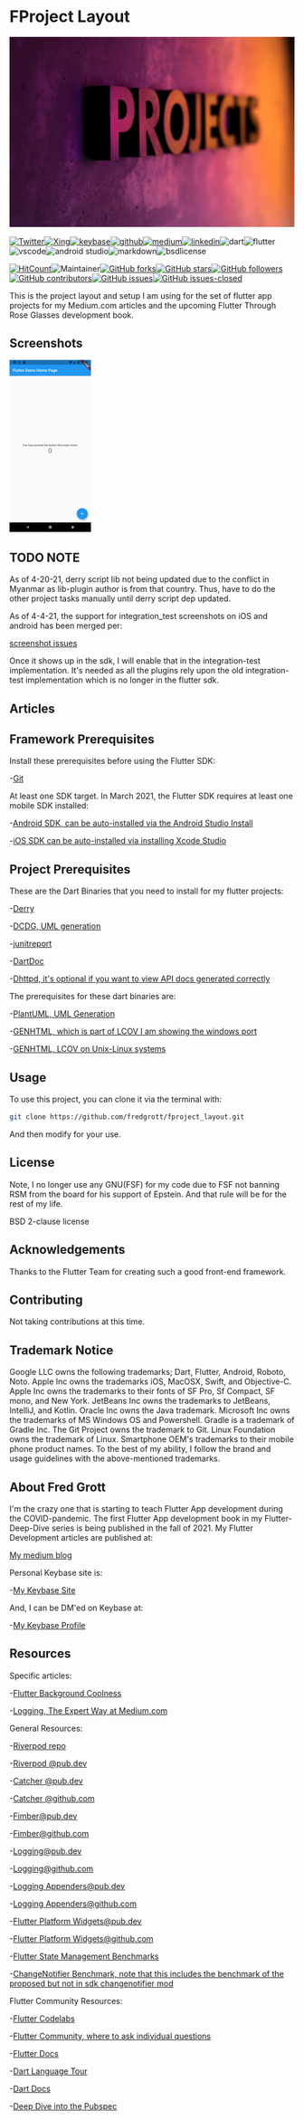 # FProject Layout

![git-repo-card](./media/git-repo-card.jpg)

[![Twitter](https://img.shields.io/badge/Twitter-1DA1F2?style=for-the-badge&logo=twitter&logoColor=white)](https://twitter.com/fredgrott)[![Xing](https://img.shields.io/badge/Xing-006567?style=for-the-badge&logo=xing&logoColor=white)](https://www.xing.com/profile/Fred_Grott/cv)[![keybase](https://img.shields.io/badge/Keybase-33A0FF?&style=for-the-badge&logo=keybase&logoColor=white)](https://keybase.io/fredgrott)[![github](https://img.shields.io/badge/GitHub-181717?style=for-the-badge&logo=github&logoColor=white)](https://github.com/fredgrott)[![medium](https://img.shields.io/badge/medium-%2312100E.svg?&style=for-the-badge&logo=medium&logoColor=white)](https://fredgrott.medium.com)[![linkedin](https://img.shields.io/badge/LinkedIn-0077B5?style=for-the-badge&logo=linkedin&logoColor=white)](https://www.linkedin.com/in/fredgrottstartupfluttermobileappdesigner/)![dart](https://img.shields.io/badge/dart-%230175C2.svg?&style=for-the-badge&logo=dart&logoColor=white)![flutter](https://img.shields.io/badge/Flutter%20-%2302569B.svg?&style=for-the-badge&logo=Flutter&logoColor=white)![vscode](https://img.shields.io/badge/VSCode-007ACC?&style=for-the-badge&logo=visual-studio-code&logoColor=white)![android studio](https://img.shields.io/badge/Android_Studio-3DDC84?&style=for-the-badge&logo=android-studio&logoColor=white)![markdown](https://img.shields.io/badge/Markdown-000000?&style=for-the-badge&logo=markdown&logoColor=white)![bsdlicense](https://img.shields.io/badge/-BSD_License-61DAFB?&logoColor=white&style=for-the-badge)

[![HitCount](http://hits.dwyl.com/fredgrott/fproject_layout.svg)](http://hits.dwyl.com/fredgrott/fproject_layout)![Maintainer](https://img.shields.io/badge/maintainer-theMaintainer-blue)[![GitHub forks](https://img.shields.io/github/forks/fredgrott/fproject_layout.svg?style=social&label=Fork&maxAge=2592000)](https://github.com/fredgrott/fproject_layout/network/)[![GitHub stars](https://img.shields.io/github/stars/fredgrott/fproject_layout.svg?style=social&label=Star&maxAge=2592000)](https://github.com/fredgrott/fproject_layout/stargazers/)[![GitHub followers](https://img.shields.io/github/followers/fredgrott.svg?style=social&label=Follow&maxAge=2592000)](https://github.com/fredgrott?tab=followers)[![GitHub contributors](https://img.shields.io/github/contributors/fredgrott/fproject_layout.svg)](https://github.com/fredgrott/fproject_layout/graphs/contributors/)[![GitHub issues](https://img.shields.io/github/issues/fredgrott/fproject_layout.svg)](https://github.com/fredgrott/fproject_layout/issues/)[![GitHub issues-closed](https://img.shields.io/github/issues-closed/fredgrott/fproject_layout.svg)](https://github.com/fredgrott/fproject_layout/issues?q=is%3Aissue+is%3Aclosed)

This is the project layout and setup I am using for the set of flutter app projects for my Medium.com articles and the upcoming Flutter Through Rose Glasses development book.

## Screenshots

![screenshot](./screenshots/Screenshot_1619103938.png)

## TODO NOTE

As of 4-20-21, derry script lib not being updated due to the conflict in Myanmar as lib-plugin author is from that country. Thus, have to do the other project tasks manually until derry script dep updated.

As of 4-4-21, the support for integration_test screenshots on iOS and android has been merged per:

[screenshot issues](https://github.com/flutter/flutter/issues/51890)

Once it shows up in the sdk, I will enable that in the integration-test implementation. It's needed as all the plugins rely upon the old integration-test implementation which is no longer in the flutter sdk.

## Articles

## Framework Prerequisites

Install these prerequisites before using the Flutter SDK:

-[Git](https://git-scm.com/)

At least one SDK target. In March 2021, the Flutter SDK requires at least one mobile SDK installed:

-[Android SDK, can be auto-installed via the Android Studio Install](https://developer.android.com/studio)

-[iOS SDK can be auto-installed via installing Xcode Studio](https://developer.apple.com/xcode/)

## Project Prerequisites

These are the Dart Binaries that you need to install for my flutter projects:

-[Derry](https://pub.dev/packages/derry)

-[DCDG, UML generation](https://pub.dev/packages/dcdg)

-[junitreport](https://pub.dev/packages/junitreport)

-[DartDoc](https://pub.dev/packages/dartdoc)

-[Dhttpd, it's optional if you want to view API docs generated correctly](https://pub.dev/packages/dhttpd)

The prerequisites for these dart binaries are:

-[PlantUML, UML Generation](https://plantuml.com/)

-[GENHTML, which is part of LCOV I am showing the windows port](https://chocolatey.org/packages/lcov)

-[GENHTML, LCOV on Unix-Linux systems](http://ltp.sourceforge.net/coverage/lcov.php)

## Usage

To use this project, you can clone it via the terminal with:

```bash
git clone https://github.com/fredgrott/fproject_layout.git
```

And then modify for your use.

## License

Note, I no longer use any GNU(FSF) for my code due to FSF not banning RSM from the board for his support of Epstein. And that rule will be for the rest of my life.

BSD 2-clause license

## Acknowledgements

Thanks to the Flutter Team for creating such a good front-end framework.

## Contributing

Not taking contributions at this time.

## Trademark Notice

Google LLC owns the following trademarks; Dart, Flutter, Android, Roboto, Noto. Apple Inc owns the trademarks iOS, MacOSX, Swift, and Objective-C. Apple Inc owns the trademarks to their fonts of SF Pro, Sf Compact, SF mono, and New York. JetBeans Inc owns the trademarks to JetBeans, IntelliJ, and Kotlin. Oracle Inc owns the Java trademark. Microsoft Inc owns the trademarks of MS Windows OS and Powershell. Gradle is a trademark of Gradle Inc. The Git Project owns the trademark to Git. Linux Foundation owns the trademark of Linux. Smartphone OEM's trademarks to their mobile phone product names. To the best of my ability, I follow the brand and usage guidelines with the above-mentioned trademarks.

## About Fred Grott

I'm the crazy one that is starting to teach Flutter App development during the COVID-pandemic. The first Flutter App development book in my Flutter-Deep-Dive series is being published in the fall of 2021. My Flutter Development articles are published at:

[My medium blog](https://fredgrott.medium.com)

Personal Keybase site is:

-[My Keybase Site](https://fredgrott.keybase.pub)

And, I can be DM'ed on Keybase at:

-[My Keybase Profile](https://keybase.io/fredgrott)

## Resources

Specific articles:

-[Flutter Background Coolness](https://medium.com/p/flutter-background-coolness-5bfbc6e6ebda)

-[Logging, The Expert Way at Medium.com](https://medium.com/p/logging-the-expert-way-5beb5c967e44)

General Resources:

-[Riverpod repo](https://github.com/rrousselGit/river_pod)

-[Riverpod @pub.dev](https://pub.dev/packages/riverpod)

-[Catcher @pub.dev](https://pub.dev/packages/catcher)

-[Catcher @github.com](https://github.com/jhomlala/catcher)

-[Fimber@pub.dev](https://pub.dev/packages/fimber)

-[Fimber@github.com](https://github.com/magillus/flutter-fimber)

-[Logging@pub.dev](https://pub.dev/packages/logging)

-[Logging@github.com](https://github.com/dart-lang/logging)

-[Logging Appenders@pub.dev](https://pub.dev/packages/logging_appenders)

-[Logging Appenders@github.com](https://github.com/hpoul/dart_logging_appenders)

-[Flutter Platform Widgets@pub.dev](https://pub.dev/packages/flutter_platform_widgets)

-[Flutter Platform Widgets@github.com](https://github.com/stryder-dev/flutter_platform_widgets)

-[Flutter State Management Benchmarks](https://github.com/jonataslaw/flutter_state_managers)

-[ChangeNotifier Benchmark, note that this includes the benchmark of the proposed but not in sdk changenotifier mod](https://github.com/knaeckeKami/changenotifier_benchmark)

Flutter Community Resources:

-[Flutter Codelabs](https://flutter.dev/docs/codelabs)

-[Flutter Community, where to ask individual questions](https://flutter.dev/community)

-[Flutter Docs](https://flutter.dev/docs)

-[Dart Language Tour](https://dart.dev/guides/language/language-tour)

-[Dart Docs](https://dart.dev/guides)

-[Deep Dive into the Pubspec](https://medium.com/flutter-community/deep-dive-into-the-pubspec-yaml-file-fb56ac8683b9)
